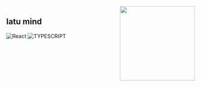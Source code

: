 <img align="right" width="200" height="200" src="https://user-images.githubusercontent.com/66115913/131834076-52cdde98-93db-4d26-b464-bd297b0ad108.gif">

## Iatu mind

![React](https://img.shields.io/badge/-React-001113?logo=react&style=for-the-badge)
![TYPESCRIPT](https://img.shields.io/badge/TypeScript-001415?style=for-the-badge&logo=typescript&logoColor=white)
